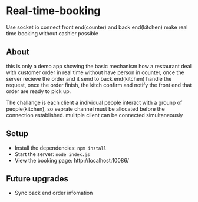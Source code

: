 # Real-time-booking
Use socket io connect front end(counter) and back end(kitchen) make real time booking without cashier possible

## About
this is only a demo app showing the basic mechanism how a restaurant deal with customer order in real time without have person in counter, once the server recieve the order and it send to back end(kitchen) handle the request, once the order finish, the kitch confirm and notify the front end that order are ready to pick up.

The challange is each client a individual people interact with a grounp of people(kitchen), so seprate channel must be allocated before the connection established. mulitple client can be connected simultaneously 

## Setup
* Install the dependencies:  ```npm install```
* Start the server:  ```node index.js```
* View the booking page: http://localhost:10086/

## Future upgrades
* Sync back end order infomation